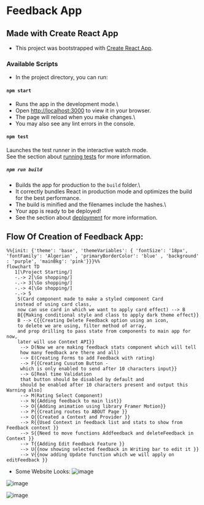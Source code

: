 # Feedback App

## Made with Create React App

+ This project was bootstrapped with [Create React App](https://github.com/facebook/create-react-app).

### Available Scripts

+ In the project directory, you can run:

#### `npm start`

+ Runs the app in the development mode.\
+ Open [http://localhost:3000](http://localhost:3000) to view it in your browser.
+ The page will reload when you make changes.\
+ You may also see any lint errors in the console.

#### `npm test`

Launches the test runner in the interactive watch mode.\
See the section about [running tests](https://facebook.github.io/create-react-app/docs/running-tests) for more information.

##### `npm run build`

+ Builds the app for production to the `build` folder.\
+ It correctly bundles React in production mode and optimizes the build for the best performance.
+ The build is minified and the filenames include the hashes.\
+ Your app is ready to be deployed!
+ See the section about [deployment](https://facebook.github.io/create-react-app/docs/deployment) for more information.

## Flow Of Creation of Feedback App:
```mermaid
%%{init: {'theme': 'base', 'themeVariables': { 'fontSize': '18px', 'fontFamily': 'Algerian' , 'primaryBorderColor': 'blue' , 'background' : 'purple', 'mainBkg': 'pink'}}}%%
flowchart TD
   1[\Project Starting/]
   -.-> 2[\Go shopping/]
   -.-> 3[\Go shopping/]
   -.-> 4[\Go shopping/]
   -.-> 5
    5(Card component made to make a styled component Card
   instead of using card class,
    now can use card in which we want to apply card effect) --> B
    B{{Making conditional style and class to apply dark theme effect}}
    B --> C{{Creating Delete Feedback option using an icon, 
    to delete we are using, filter method of array,
    and prop drilling to pass state from components to main app for now,
    later will use Context API}}
     --> D(Now we are making feedback stats component which will tell
     how many feedback are there and all)
     --> E(Creating Forms to add Feedback with rating)
     --> F{{Creating Cusutom Button - 
     which is only enabled to send after 10 characters input}}
     --> G[Real time Validation
     that button should be disabled by default and 
     should be enabled after 10 characters present and output this Warning also]
     --> M(Rating Select Component)
     --> N{{Adding feedback to main list}}
     --> O{{Adding animation using library Framer Motion}}
     --> P{{Creating routes to ABOUT Page }}
     --> Q{{Created a Context and Provider }}
     --> R{{Used Context in feedback list and stats to show from Feedback context }}
     --> S{{Need to move functions Addfeedback and deleteFeedback in Context }}
     --> T{{Adding Edit Feedback Feature }}
     --> U{{now showing selected feedback in Writing bar to edit it }}
     --> V{{now adding Update function which we will apply on editFeedback }}
```

+ Some Website Looks:
![image](https://github.com/user-attachments/assets/752c9f0a-85b2-4aef-b9cf-fe423b59af3e)

![image](https://github.com/user-attachments/assets/03d14a0b-14a7-453b-a843-d98e21f9e33d)

![image](https://github.com/user-attachments/assets/197b47cb-5d1e-45bb-a63d-2c6da11b319e)


